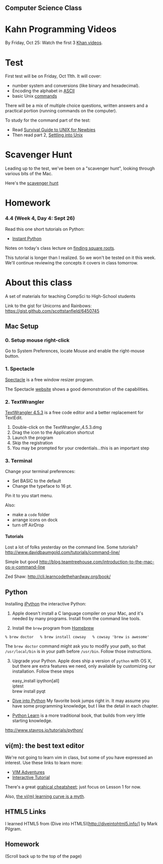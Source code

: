 Computer Science Class
----------------------

Kahn Programming Videos
=======================
By Friday, Oct 25:
Watch the first 3 [Khan videos](https://www.khanacademy.org/science/computer-science).

Test
====
First test will be on Friday, Oct 11th.
It will cover:

- number system and conversions (like binary and hexadecimal). 
- Encoding the alphabet in [ASCII](http://en.wikipedia.org/wiki/ASCII)
- basic Unix
  [commands](https://github.com/scottstanfield/compsci/blob/master/commands.md)

There will be a mix of multiple choice questions, written answers and a
practical portion (running commands on the computer).

To study for the command part of the test:

* Read [Survival Guide to UNIX for Newbies](http://matt.might.net/articles/basic-unix/)
* Then read part 2, [Settling into Unix](http://matt.might.net/articles/settling-into-unix/)

Scavenger Hunt
==============
Leading up to the test, we've been on a "scavenger hunt", looking through various bits of the Mac.

Here's the [scavenger hunt](https://github.com/scottstanfield/compsci/blob/master/scavenger-hunt.md)

Homework
========

### 4.4 (Week 4, Day 4: Sept 26)

Read this one short tutorials on Python:

* [Instant Python](http://hetland.org/writing/instant-python.html)

Notes on today's class lecture on [finding square
roots](http://radiantbytes.com/books/python-latex/src/chap9.html).

This tutorial is longer than I realized. So we won't be tested on it
this week. We'll continue reviewing the concepts it covers in class
tomorrow.
 
About this class
================

A set of materials for teaching CompSci to High-School students

Link to the gist for Unicorns and Rainbows:
https://gist.github.com/scottstanfield/6450745

## Mac Setup

### 0. Setup mouse right-click
Go to System Preferences, locate Mouse and enable the right-mouse
button. 

### 1. Spectacle
[Spectacle](http://cl.ly/RQLx) is a free window resizer program. 

The Spectacle [website](http://spectacleapp.com/) shows a good
demonstration of the capabilities.

### 2. TextWrangler
[TextWrangler 4.5.3](http://www.barebones.com/products/textwrangler/download.html) is a free code editor and a 
better replacement for TextEdit. 
1. Double-click on the TextWrangler_4.5.3.dmg
2. Drag the icon to the Application shortcut
3. Launch the program
4. Skip the registration
5. You may be prompted for your credentials...this is an important step

### 3. Terminal
Change your terminal preferences:
- Set BASIC to the default
- Change the typeface to 16 pt.

Pin it to you start menu.

Also:
- make a `code` folder
- arrange icons on dock
- turn off AirDrop

#### Tutorials

Lost a lot of folks yesterday on the command line. Some tutorials?
http://www.davidbaumgold.com/tutorials/command-line/

Simple but good
http://blog.teamtreehouse.com/introduction-to-the-mac-os-x-command-line

Zed Shaw:
http://cli.learncodethehardway.org/book/

## Python

Installing [iPython](http://ipython.org/) the interactive Python:

1. Apple doesn't install a C language compiler on your Mac, and it's
   needed by many programs. Install from the command line tools.

2. Install the `brew` program from [Homebrew](http://brew.sh)

`
	% brew doctor  
	% brew install cowsay  
	% cowsay 'brew is awesome'  
`

The `brew doctor` command might ask you to modify your path, so that
`/usr/local/bin` is in your path before `/usr/bin`. Follow those
instructions.

3. Upgrade your Python. Apple does ship a version of `python` with OS X,
   but there are extra features we need, only available by customizing
   our installation. Follow these steps

   easy_install ipython[all]  
   iptest   
   brew install pyqt  


* [Dive into Python](http://www.diveintopython.net)
My favorite book jumps right in. It may assume you have some programming
knowledge, but I like the detail in each chapter.

* [Python Learn](http://www.pythonlearn.com/book_007.pdf) is a more
  traditional book, that builds from very little starting knowledge.


http://www.stavros.io/tutorials/python/


## vi(m): the best text editor
We're not going to learn vim in class, but some of you have expressed an
interest. Use these links to learn more:

- [VIM Adventures](http://vim-adventures.com/)  
- [Interactive Tutorial](http://www.openvim.com/tutorial.html)

There's a great [grahical cheatsheet](http://www.viemu.com/a_vi_vim_graphical_cheat_sheet_tutorial.html);
just focus on Lesson 1 for now.

Also, [the vi(m) learning curve is a
myth](http://robots.thoughtbot.com/post/13164810557/the-vim-learning-curve-is-a-myth).


## HTML5 Links

I learned HTML5 from (Dive into HTML5)[http://diveintohtml5.info/]
by Mark Pilgram. 


## Homework
(Scroll back up to the top of the page)

